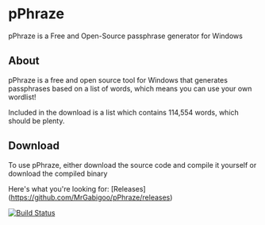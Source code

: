 # pPhraze
pPhraze is a Free and Open-Source passphrase generator for Windows

## About
pPhraze is a free and open source tool for Windows that generates passphrases based on a list of words, which means you can use your own wordlist!

Included in the download is a list which contains 114,554 words, which should be plenty.

## Download
To use pPhraze, either download the source code and compile it yourself or download the compiled binary

Here's what you're looking for:  [Releases] (https://github.com/MrGabigoo/pPhraze/releases)


[![Build Status](https://travis-ci.org/MrGabigoo/pPhraze.svg?branch=master)](https://travis-ci.org/MrGabigoo/pPhraze)
